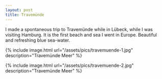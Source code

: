 ```yaml
---
layout: post
title: Travemünde
---
```


I made a spontaneous trip to Travemünde while in Lübeck, while I was visiting Hamburg. It is the first beach and sea I went in Europe. Beautiful and refreshing blue sea-water.

{% include image.html url="/assets/pics/travemuende-1.jpg" description="Travemünde Meer" %}

{% include image.html url="/assets/pics/travemuende-2.jpg" description="Travemünde Meer" %}
